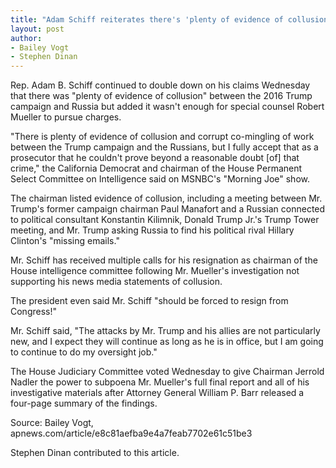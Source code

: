 ```yaml
---
title: "Adam Schiff reiterates there's 'plenty of evidence of collusion' with Russia"
layout: post
author:
- Bailey Vogt
- Stephen Dinan
---
```


Rep. Adam B. Schiff continued to double down on his claims Wednesday that there was "plenty of evidence of collusion" between the 2016 Trump campaign and Russia but added it wasn't enough for special counsel Robert Mueller to pursue charges.

"There is plenty of evidence of collusion and corrupt co-mingling of work between the Trump campaign and the Russians, but I fully accept that as a prosecutor that he couldn't prove beyond a reasonable doubt [of] that crime," the California Democrat and chairman of the House Permanent Select Committee on Intelligence said on MSNBC's "Morning Joe" show.

The chairman listed evidence of collusion, including a meeting between Mr. Trump's former campaign chairman Paul Manafort and a Russian connected to political consultant Konstantin Kilimnik, Donald Trump Jr.'s Trump Tower meeting, and Mr. Trump asking Russia to find his political rival Hillary Clinton's "missing emails."

Mr. Schiff has received multiple calls for his resignation as chairman of the House intelligence committee following Mr. Mueller's investigation not supporting his news media statements of collusion.

The president even said Mr. Schiff "should be forced to resign from Congress!"

Mr. Schiff said, "The attacks by Mr. Trump and his allies are not particularly new, and I expect they will continue as long as he is in office, but I am going to continue to do my oversight job."

The House Judiciary Committee voted Wednesday to give Chairman Jerrold Nadler the power to subpoena Mr. Mueller's full final report and all of his investigative materials after Attorney General William P. Barr released a four-page summary of the findings.

Source: Bailey Vogt, apnews.com/article/e8c81aefba9e4a7feab7702e61c51be3

Stephen Dinan contributed to this article.
